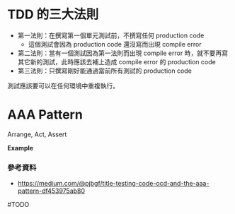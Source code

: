 # TDD 的三大法則

- 第一法則：在撰寫第一個單元測試前，不撰寫任何 production code
    - 這個測試會因為 production code 還沒寫而出現 compile error
- 第二法則：當有一個測試因為第一法則而出現 compile error 時，就不要再寫其它新的測試，此時應該去補上造成 compile error 的 production code
- 第三法則：只撰寫剛好能通過當前所有測試的 production code

測試應該要可以在任何環境中重複執行。

# AAA Pattern

Arrange, Act, Assert

**Example**

### 參考資料

- <https://medium.com/@pjbgf/title-testing-code-ocd-and-the-aaa-pattern-df453975ab80>

#TODO 
